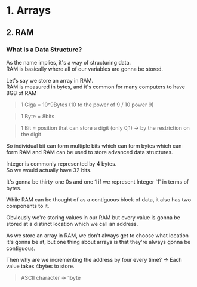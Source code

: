 # 1. Arrays

## 2. RAM

### What is a Data Structure?
As the name implies, it's a way of structuring data.   
RAM is basically where all of our variables are gonna be stored.

Let's say we store an array in RAM.   
RAM is measured in bytes, and it's common for many computers to have 8GB of RAM 

>1 Giga = 10^9Bytes (10 to the power of 9 / 10 power 9)

>1 Byte = 8bits

>1 Bit = position that can store a digit (only 0,1) -> by the restriction on the digit

So individual bit can form multiple bits which can form bytes which can form RAM and RAM can be used to store advanced data structures.

Integer is commonly represented by 4 bytes.   
So we would actually have 32 bits.


It's gonna be thirty-one 0s and one 1 if we represent Integer '1' in terms of bytes. 

While RAM can be thought of as a contiguous block of data, it also has two components to it.   

Obviously we're storing values in our RAM but every value is gonna be stored at a distinct location which we call an address.

As we store an array in RAM, we don't always get to choose what location it's gonna be at, but one thing about arrays is that they're always gonna be contiguous.

Then why are we incrementing the address by four every time? -> Each value takes 4bytes to store.

>ASCII character -> 1byte